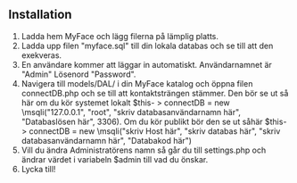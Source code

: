 
## Installation

1. Ladda hem MyFace och lägg filerna på lämplig platts.
2. Ladda upp filen "myface.sql" till din lokala databas och se till att den exekveras.
3. En användare kommer att läggar in automatiskt. Användarnamnet är "Admin" Lösenord "Password".
4. Navigera till models/DAL/ i din MyFace katalog och öppna filen connectDB.php och se till att kontaktsträngen stämmer. Den bör se ut så här om du kör systemet  lokalt $this- > connectDB = new \msqli("127.0.0.1", "root", "skriv databasanvändarnamn här", "Databaslösen här", 3306). Om du kör publikt bör den se ut såhär $this- > connectDB = new \msqli("skriv Host här", "skriv databas här", "skriv databasanvändarnamn här", "Databakod här")
5. Vill du ändra Administratörens namn så går du till settings.php och ändrar värdet i variabeln $admin till vad du önskar.
6. Lycka till!
